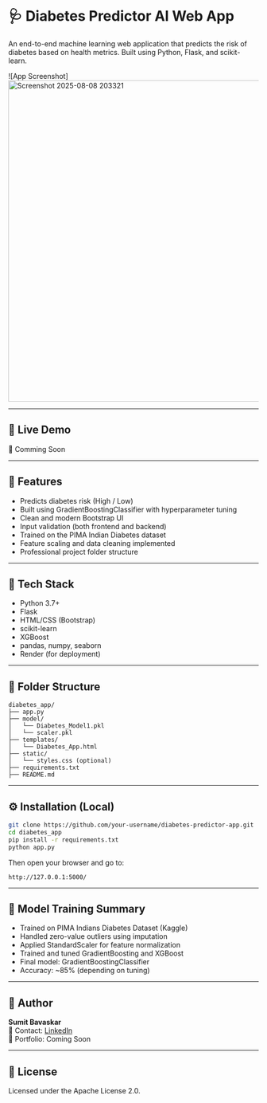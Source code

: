 
# 🩺 Diabetes Predictor AI Web App

An end-to-end machine learning web application that predicts the risk of diabetes based on health metrics. Built using Python, Flask, and scikit-learn.

![App Screenshot]<img width="1037" height="645" alt="Screenshot 2025-08-08 203321" src="https://github.com/user-attachments/assets/935ec60c-696c-414e-a31d-d78712d230a9" />


---

## 🚀 Live Demo

🔗 Comming Soon

---

## 📌 Features

- Predicts diabetes risk (High / Low)
- Built using GradientBoostingClassifier with hyperparameter tuning
- Clean and modern Bootstrap UI
- Input validation (both frontend and backend)
- Trained on the PIMA Indian Diabetes dataset
- Feature scaling and data cleaning implemented
- Professional project folder structure

---

## 🧠 Tech Stack

- Python 3.7+
- Flask
- HTML/CSS (Bootstrap)
- scikit-learn
- XGBoost
- pandas, numpy, seaborn
- Render (for deployment)

---

## 📁 Folder Structure

```
diabetes_app/
├── app.py
├── model/
│   └── Diabetes_Model1.pkl
│   └── scaler.pkl
├── templates/
│   └── Diabetes_App.html
├── static/
│   └── styles.css (optional)
├── requirements.txt
├── README.md
```

---

## ⚙️ Installation (Local)

```bash
git clone https://github.com/your-username/diabetes-predictor-app.git
cd diabetes_app
pip install -r requirements.txt
python app.py
```

Then open your browser and go to:
```
http://127.0.0.1:5000/
```

---

## 📝 Model Training Summary

- Trained on PIMA Indians Diabetes Dataset (Kaggle)
- Handled zero-value outliers using imputation
- Applied StandardScaler for feature normalization
- Trained and tuned GradientBoosting and XGBoost
- Final model: GradientBoostingClassifier
- Accuracy: ~85% (depending on tuning)

---

## 👤 Author

**Sumit Bavaskar**  
📧 Contact: [LinkedIn](https://linkedin.com/in/sumitbavaskar)  
📂 Portfolio: Coming Soon

---

## 📜 License

Licensed under the Apache License 2.0.

